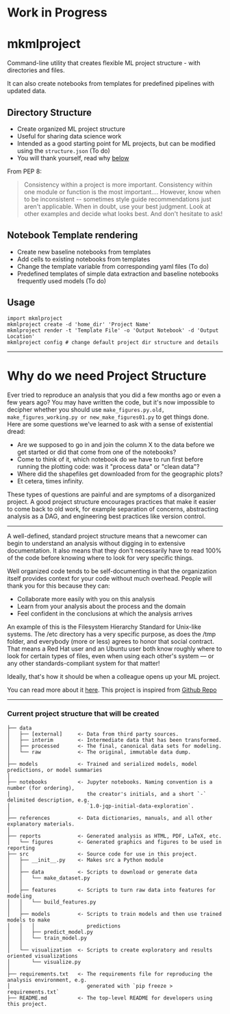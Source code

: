 # **Work in Progress**

# mkmlproject

Command-line utility that creates flexible ML project structure - with directories and files.

It can also create notebooks from templates for predefined pipelines with updated data.


## Directory Structure
- Create organized ML project structure
- Useful for sharing data science work
- Intended as a good starting point for ML projects, but can be modified using the ```structure.json``` (To do)
- You will thank yourself, read why [below](#Why-do-we-need-Project-Structure)

From PEP 8:
> Consistency within a project is more important. Consistency within one module or function is the most important.... However, know when to be inconsistent -- sometimes style guide recommendations just aren't applicable. When in doubt, use your best judgment. Look at other examples and decide what looks best. And don't hesitate to ask!


## Notebook Template rendering
- Create new baseline notebooks from templates
- Add cells to existing notebooks from templates
- Change the template variable from corresponding yaml files (To do)
- Predefined templates of simple data extraction and baseline notebooks frequently used models (To do)


## Usage

```
import mkmlproject
mkmlproject create -d 'home_dir' 'Project Name'
mkmlproject render -t 'Template File' -o 'Output Notebook' -d 'Output Location'
mkmlproject config # change default project dir structure and details
```

----

# Why do we need Project Structure

Ever tried to reproduce an analysis that you did a few months ago or even a few years ago? You may have written the code, but it's now impossible to decipher whether you should use ```make_figures.py.old, make_figures_working.py or new_make_figures01.py``` to get things done. Here are some questions we've learned to ask with a sense of existential dread:

- Are we supposed to go in and join the column X to the data before we get started or did that come from one of the notebooks?
- Come to think of it, which notebook do we have to run first before running the plotting code: was it "process data" or "clean data"?
- Where did the shapefiles get downloaded from for the geographic plots?
- Et cetera, times infinity.

These types of questions are painful and are symptoms of a disorganized project. A good project structure encourages practices that make it easier to come back to old work, for example separation of concerns, abstracting analysis as a DAG, and engineering best practices like version control.

----

A well-defined, standard project structure means that a newcomer can begin to understand an analysis without digging in to extensive documentation. It also means that they don't necessarily have to read 100% of the code before knowing where to look for very specific things.

Well organized code tends to be self-documenting in that the organization itself provides context for your code without much overhead. People will thank you for this because they can:

- Collaborate more easily with you on this analysis
- Learn from your analysis about the process and the domain
- Feel confident in the conclusions at which the analysis arrives


An example of this is the Filesystem Hierarchy Standard for Unix-like systems. The /etc directory has a very specific purpose, as does the /tmp folder, and everybody (more or less) agrees to honor that social contract. That means a Red Hat user and an Ubuntu user both know roughly where to look for certain types of files, even when using each other's system — or any other standards-compliant system for that matter!

Ideally, that's how it should be when a colleague opens up your ML project.

You can read more about it [here](http://drivendata.github.io/cookiecutter-data-science/). This project is inspired from [Github Repo](https://github.com/cookiecutter/cookiecutter)


---

### Current project structure that will be created

```
├── data
│   ├── [external]     <- Data from third party sources.
│   ├── interim        <- Intermediate data that has been transformed.
│   ├── processed      <- The final, canonical data sets for modeling.
│   └── raw            <- The original, immutable data dump.
│
├── models             <- Trained and serialized models, model predictions, or model summaries
│
├── notebooks          <- Jupyter notebooks. Naming convention is a number (for ordering),
│                         the creator's initials, and a short `-` delimited description, e.g.
│                         `1.0-jqp-initial-data-exploration`.
│
├── references         <- Data dictionaries, manuals, and all other explanatory materials.
│
├── reports            <- Generated analysis as HTML, PDF, LaTeX, etc.
│   └── figures        <- Generated graphics and figures to be used in reporting
├── src                <- Source code for use in this project.
│   ├── __init__.py    <- Makes src a Python module
│   │
│   ├── data           <- Scripts to download or generate data
│   │   └── make_dataset.py
│   │
│   ├── features       <- Scripts to turn raw data into features for modeling
│   │   └── build_features.py
│   │
│   ├── models         <- Scripts to train models and then use trained models to make
│   │   │                 predictions
│   │   ├── predict_model.py
│   │   └── train_model.py
│   │
│   └── visualization  <- Scripts to create exploratory and results oriented visualizations
│       └── visualize.py
│
├── requirements.txt   <- The requirements file for reproducing the analysis environment, e.g.
│                         generated with `pip freeze > requirements.txt`
├── README.md          <- The top-level README for developers using this project.

```
